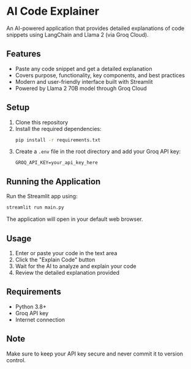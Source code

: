 # AI Code Explainer

An AI-powered application that provides detailed explanations of code snippets using LangChain and Llama 2 (via Groq Cloud).

## Features

- Paste any code snippet and get a detailed explanation
- Covers purpose, functionality, key components, and best practices
- Modern and user-friendly interface built with Streamlit
- Powered by Llama 2 70B model through Groq Cloud

## Setup

1. Clone this repository
2. Install the required dependencies:
   ```bash
   pip install -r requirements.txt
   ```
3. Create a `.env` file in the root directory and add your Groq API key:
   ```
   GROQ_API_KEY=your_api_key_here
   ```

## Running the Application

Run the Streamlit app using:
```bash
streamlit run main.py
```

The application will open in your default web browser.

## Usage

1. Enter or paste your code in the text area
2. Click the "Explain Code" button
3. Wait for the AI to analyze and explain your code
4. Review the detailed explanation provided

## Requirements

- Python 3.8+
- Groq API key
- Internet connection

## Note

Make sure to keep your API key secure and never commit it to version control. 